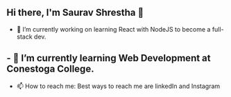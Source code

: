 ## Hi there, I'm Saurav Shrestha 👋 

- 🔭 I’m currently working on learning React with NodeJS to become a full-stack dev.
## - 🌱 I’m currently learning Web Development at Conestoga College. 
- 📫 How to reach me: Best ways to reach me are linkedIn and Instagram
